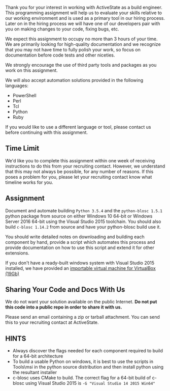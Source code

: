 Thank you for your interest in working with ActiveState as a build
engineer. This programming assignment will help us to evaluate your skills
relative to our working environment and is used as a primary tool in our
hiring process. Later on in the hiring process we will have one of our
developers pair with you on making changes to your code, fixing bugs, etc.

We expect this assignment to occupy no more than 3 hours of your time.
We are primarily looking for high-quality documentation and we recognize
that you may not have time to fully polish your work, so focus on
documentation before code tests and other niceties.

We strongly encourage the use of third party tools and packages as you
work on this assignment.

We will also accept automation solutions provided in the following
languages:

* PowerShell
* Perl
* Tcl
* Python
* Ruby

If you would like to use a different language or tool, please contact
us before continuing with this assignment.

## Time Limit

We'd like you to complete this assignment within one week of receiving
instructions to do this from your recruiting contact. However, we
understand that this may not always be possible, for any number of
reasons. If this poses a problem for you, please let your recruiting
contact know what timeline works for you.

## Assignment

Document and automate building `Python 3.5.4` and the `python-blosc
1.5.1` python package from source on either Windows 10 64-bit or Windows
Server 2016 64-bit using the Visual Studio 2015 toolchain.  You should
also build `c-blosc 1.14.2` from source and have your python-blosc build
use it.

You should write detailed notes on downloading and building each
component by hand, provide a script which automates this process and
provide documentation on how to use this script and extend it for other
extensions.

If you don't have a ready-built windows system with Visual Studio 2015
installed, we have provided an [importable virtual machine for
VirtualBox (19Gb)](https://s3.amazonaws.com/activestate-homework-support/ActiveState+Homework+Builder.ova)

## Sharing Your Code and Docs With Us

We do not want your solution available on the public Internet. **Do not
put this code into a public repo in order to share it with us.**

Please send an email containing a zip or tarball attachment. You can send this
to your recruiting contact at ActiveState.

## HINTS

* Always discover the flags needed for each component required to build for
  a 64-bit architecture
* To build a usable Python on windows, it is best to use the scripts in
  Tools\\msi in the python source distribution and then install python using
  the resultant installer
* c-blosc uses CMake to build.  The correct flag for a 64-bit build of
  c-blosc using Visual Studio 2015 is ```-G "Visual Studio 14 2015 Win64"```
